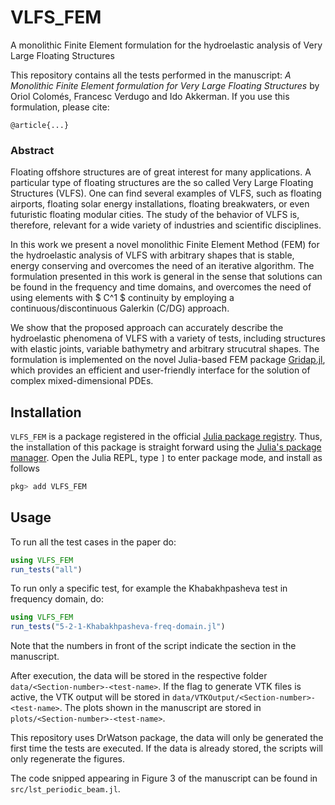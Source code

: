 # VLFS_FEM
A monolithic Finite Element formulation for the hydroelastic analysis of Very Large Floating Structures

This repository contains all the tests performed in the manuscript:
*A Monolithic Finite Element formulation for Very Large Floating Structures* by Oriol Colomés, Francesc Verdugo and Ido Akkerman. If you use this formulation, please cite:
```
@article{...}
```
### Abstract
Floating offshore structures are of great interest for many applications. A particular type of floating structures are the so called Very Large Floating Structures (VLFS). One can find several examples of VLFS, such as floating airports, floating solar energy installations, floating breakwaters, or even futuristic floating modular cities. The study of the behavior of VLFS is, therefore, relevant for a wide variety of industries and scientific disciplines.

In this work we present a novel monolithic Finite Element Method (FEM) for the hydroelastic analysis of VLFS with arbitrary shapes that is stable, energy conserving and overcomes the need of an iterative algorithm. The formulation presented in this work is general in the sense that solutions can be found in the frequency and time domains, and overcomes the need of using elements with $ C^1 $ continuity by employing a continuous/discontinuous Galerkin (C/DG) approach. 

We show that the proposed approach can accurately describe the hydroelastic phenomena of VLFS with a variety of tests, including structures with elastic joints, variable bathymetry and arbitrary strucutral shapes. The formulation is implemented on the novel Julia-based FEM package [Gridap.jl](https://github.com/gridap/Gridap.jl), which provides an efficient and user-friendly interface for the solution of complex mixed-dimensional PDEs.

## Installation
`VLFS_FEM` is a package registered in the official [Julia package registry](https://github.com/JuliaRegistries/General).  Thus, the installation of this package is straight forward using the [Julia's package manager](https://julialang.github.io/Pkg.jl/v1/). Open the Julia REPL, type `]` to enter package mode, and install as follows
```julia
pkg> add VLFS_FEM
```

## Usage
To run all the test cases in the paper do:
```julia
using VLFS_FEM
run_tests("all")
```

To run only a specific test, for example the Khabakhpasheva test in frequency domain, do:
```julia
using VLFS_FEM
run_tests("5-2-1-Khabakhpasheva-freq-domain.jl")
```
Note that the numbers in front of the script indicate the section in the manuscript.

After execution, the data will be stored in the respective folder `data/<Section-number>-<test-name>`. If the flag to generate VTK files is active, the VTK output will be stored in `data/VTKOutput/<Section-number>-<test-name>`. The plots shown in the manuscript are stored in `plots/<Section-number>-<test-name>`.

This repository uses DrWatson package, the data will only be generated the first time the tests are executed. If the data is already stored, the scripts will only regenerate the figures.

The code snipped appearing in Figure 3 of the manuscript can be found in `src/lst_periodic_beam.jl`.
